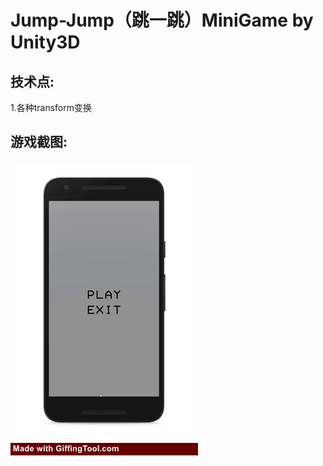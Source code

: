 # Jump-Jump（跳一跳）MiniGame by Unity3D

## 技术点:

1.各种transform变换

## 游戏截图:

<img src="https://github.com/1anc3r/Jump-Jump/blob/master/Screenshots/动图2.gif?raw=true" width = "300" height = "470" alt=""/>